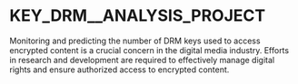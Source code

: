 # KEY_DRM__ANALYSIS_PROJECT
Monitoring and predicting the number of DRM keys used to access encrypted content is a crucial concern in the digital media industry. Efforts in research and development are required to effectively manage digital rights and ensure authorized access to encrypted content.
